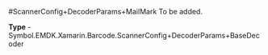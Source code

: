 #ScannerConfig+DecoderParams+MailMark
To be added.

**Type** - Symbol.EMDK.Xamarin.Barcode.ScannerConfig+DecoderParams+BaseDecoder



